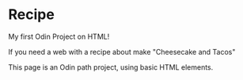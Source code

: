 # Recipe

My first Odin Project on HTML!

If you need a web with a recipe about make "Cheesecake and Tacos"

This page is an Odin path project, using basic HTML elements.
